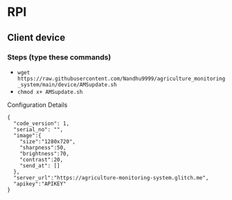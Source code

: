 # RPI
## Client device

### Steps (type these commands)
  - `wget https://raw.githubusercontent.com/Nandhu9999/agriculture_monitoring_system/main/device/AMSupdate.sh`
  - `chmod x+ AMSupdate.sh`
  
Configuration Details
```
{
  "code_version": 1,
  "serial_no": "",
  "image":{
    "size":"1280x720",
    "sharpness":50,
    "brightness":70,
    "contrast":20,
    "send_at": []
  },
  "server_url":"https://agriculture-monitoring-system.glitch.me",
  "apikey":"APIKEY"
}
```
